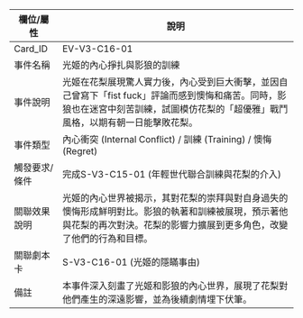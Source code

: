 | 欄位/屬性 | 說明 |
|---|---|
| Card_ID | EV-V3-C16-01 |
| 事件名稱 | 光姬的內心掙扎與影狼的訓練 |
| 事件說明 | 光姬在花梨展現驚人實力後，內心受到巨大衝擊，並因自己曾寫下「fist fuck」評論而感到懊悔和痛苦。同時，影狼也在迷宮中刻苦訓練，試圖模仿花梨的「超優雅」戰鬥風格，以期有朝一日能擊敗花梨。 |
| 事件類型 | 內心衝突 (Internal Conflict) / 訓練 (Training) / 懊悔 (Regret) |
| 觸發要求/條件 | 完成S-V3-C15-01 (年輕世代聯合訓練與花梨的介入) |
| 關聯效果說明 | 光姬的內心世界被揭示，其對花梨的崇拜與對自身過失的懊悔形成鮮明對比。影狼的執著和訓練被展現，預示著他與花梨的再次對決。花梨的影響力擴展到更多角色，改變了他們的行為和目標。 |
| 關聯劇本卡 | S-V3-C16-01 (光姬的隱瞞事由) |
| 備註 | 本事件深入刻畫了光姬和影狼的內心世界，展現了花梨對他們產生的深遠影響，並為後續劇情埋下伏筆。 |

